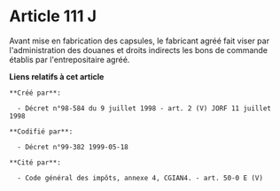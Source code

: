 # Article 111 J

Avant mise en fabrication des capsules, le fabricant agréé fait viser par l'administration des douanes et droits indirects
les bons de commande établis par l'entrepositaire agréé.

**Liens relatifs à cet article**

	**Créé par**:

	  - Décret n°98-584 du 9 juillet 1998 - art. 2 (V) JORF 11 juillet 1998

	**Codifié par**:

	  - Décret n°99-382 1999-05-18

	**Cité par**:

	  - Code général des impôts, annexe 4, CGIAN4. - art. 50-0 E (V)
